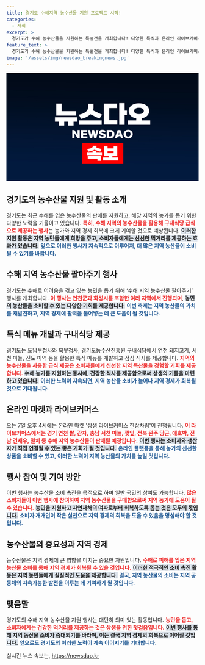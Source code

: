 ```yaml
---
title: 경기도 수해지역 농수산물 지원 프로젝트 시작!
categories:
  - 사회
excerpt: >
  경기도가 수해 농수산물을 지원하는 특별전을 개최합니다! 다양한 특식과 온라인 라이브커머스를 통해 수해 지역의 소중한 먹거리를 만나보세요. 클릭하고 함께하는 상생의 장으로 여러분을 초대합니다!
feature_text: >
  경기도가 수해 농수산물을 지원하는 특별전을 개최합니다! 다양한 특식과 온라인 라이브커머스를 통해 수해 지역의 소중한 먹거리를 만나보세요. 클릭하고 함께하는 상생의 장으로 여러분을 초대합니다!
image: '/assets/img/newsdao_breakingnews.jpg'
---
```


<p><img src="/assets/img/newsdao_breakingnews.jpg" alt="flaretime 속보" /></p>

<h2 data-ke-size="size26">경기도의 농수산물 지원 및 활동 소개</h2>

<p data-ke-size="size16"></p>

<p>경기도는 최근 수해를 입은 농수산물의 판매를 지원하고, 해당 지역의 농가를 돕기 위한 다양한 노력을 기울이고 있습니다. <b><span style="color: #ee2323;">특히, 수해 지역의 농수산물을 활용해 구내식당 급식으로 제공하는 행사</span></b>는 농가와 지역 경제 회복에 크게 기여할 것으로 예상됩니다. <b><span style="background-color: #21538527;">이러한 지원 활동은 지역 농민들에게 희망을 주고, 소비자들에게는 신선한 먹거리를 제공하는 효과가 있습니다.</span></b> <b><span style="color: #1a5490;">앞으로 이러한 행사가 지속적으로 이루어져, 더 많은 지역 농산물이 소비될 수 있기를 바랍니다.</span></b></p>

<h2 data-ke-size="size26">수해 지역 농수산물 팔아주기 행사</h2>

<p data-ke-size="size16"></p>

<p>경기도는 수해로 어려움을 겪고 있는 농민을 돕기 위해 ‘수해 지역 농수산물 팔아주기’ 행사를 개최합니다. <b><span style="color: #ee2323;">이 행사는 연천군과 화성시를 포함한 여러 지역에서 진행되며</span></b>, <b><span style="background-color: #21538527;">농민의 농산물을 소비할 수 있는 다양한 기회를 제공합니다.</span></b> <b><span style="color: #1a5490;">이번 축제는 지역 농산물의 가치를 재발견하고, 지역 경제에 활력을 불어넣는 데 큰 도움이 될 것입니다.</span></b></p>

<h2 data-ke-size="size26">특식 메뉴 개발과 구내식당 제공</h2>

<p data-ke-size="size16"></p>

<p>경기도는 도남부청사와 북부청사, 경기도농수산진흥원 구내식당에서 연천 돼지고기, 서천 마늘, 진도 미역 등을 활용한 특식 메뉴를 개발하고 점심 식사를 제공합니다. <b><span style="color: #ee2323;">지역의 농수산물을 사용한 급식 제공은 소비자들에게 신선한 지역 특산물을 경험할 기회를 제공합니다.</span></b> <b><span style="background-color: #21538527;">수해 농가를 지원하는 동시에, 건강한 식사를 제공함으로써 상생의 기틀을 마련하고 있습니다.</span></b> <b><span style="color: #1a5490;">이러한 노력이 지속되면, 지역 농산물 소비가 늘어나 지역 경제가 회복될 것으로 기대됩니다.</span></b></p>

<h2 data-ke-size="size26">온라인 마켓과 라이브커머스</h2>

<p data-ke-size="size16"></p>

<p>오는 7일 오후 4시에는 온라인 마켓 '상생 라이브커머스 한상차림'이 진행됩니다. <b><span style="color: #ee2323;">이 라이브커머스에서는 경기 연천 쌀, 감자, 충남 서천 마늘, 깻잎, 전북 완주 당근, 애호박, 전남 건새우, 멸치 등 수해 지역 농수산물이 판매될 예정입니다.</span></b> <b><span style="background-color: #21538527;">이번 행사는 소비자와 생산자가 직접 연결될 수 있는 좋은 기회가 될 것입니다.</span></b> <b><span style="color: #1a5490;">온라인 플랫폼을 통해 농가의 신선한 상품을 소비할 수 있고, 이러한 노력이 지역 농산물의 가치를 높일 것입니다.</span></b></p>

<h2 data-ke-size="size26">행사 참여 및 기여 방안</h2>

<p data-ke-size="size16"></p>

<p>이번 행사는 농수산물 소비 촉진을 목적으로 하며 일반 국민의 참여도 가능합니다. <b><span style="color: #ee2323;">많은 소비자들이 이번 행사에 참여하여 지역 농수산물을 구매함으로써 지역 농가에 도움이 될 수 있습니다.</span></b> <b><span style="background-color: #21538527;">농민을 지원하고 자연재해의 여파로부터 회복하도록 돕는 것은 모두의 몫입니다.</span></b> <b><span style="color: #1a5490;">소비자 개개인이 작은 실천으로 지역 경제의 회복을 도울 수 있음을 명심해야 할 것입니다.</span></b></p>

<h2 data-ke-size="size26">농수산물의 중요성과 지역 경제</h2>

<p data-ke-size="size16"></p>

<p>농수산물은 지역 경제에 큰 영향을 미치는 중요한 자원입니다. <b><span style="color: #ee2323;">수해로 피해를 입은 지역 농산물 소비를 통해 지역 경제가 회복될 수 있을 것입니다.</span></b> <b><span style="background-color: #21538527;">이러한 적극적인 소비 촉진 활동은 지역 농민들에게 실질적인 도움을 제공합니다.</span></b> <b><span style="color: #1a5490;">결국, 지역 농산물의 소비는 지역 공동체의 지속가능한 발전을 이루는 데 기여하게 될 것입니다.</span></b></p>

<h2 data-ke-size="size26">맺음말</h2>

<p data-ke-size="size16"></p>

<p>경기도의 수해 지역 농수산물 지원 행사는 대단히 의미 있는 활동입니다. <b><span style="color: #ee2323;">농민을 돕고, 소비자에게는 건강한 먹거리를 제공하는 것은 상생을 위한 첫걸음입니다.</span></b> <b><span style="background-color: #21538527;">이번 행사를 통해 지역 농산물 소비가 증대되기를 바라며, 이는 결국 지역 경제의 회복으로 이어질 것입니다.</span></b> <b><span style="color: #1a5490;">앞으로도 경기도의 이러한 노력이 계속 이어지기를 기대합니다.</span></b></p>

<p data-ke-size="size16"></p>
실시간 뉴스 속보는, <a href="https://newsdao.kr" rel="dofollow">https://newsdao.kr</a>


